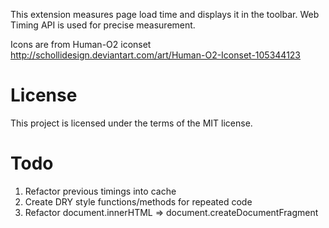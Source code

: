 This extension measures page load time and displays it in the toolbar.
Web Timing API is used for precise measurement.

Icons are from Human-O2 iconset 
http://schollidesign.deviantart.com/art/Human-O2-Iconset-105344123

# License 

This project is licensed under the terms of the MIT license.

# Todo
1. Refactor previous timings into cache
2. Create DRY style functions/methods for repeated code
3. Refactor document.innerHTML => document.createDocumentFragment
